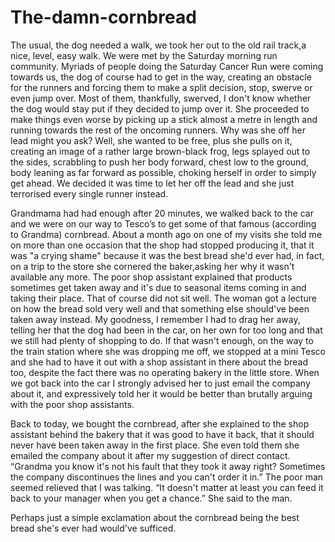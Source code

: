 # The-damn-cornbread
The usual, the dog needed a walk, we took her out to the old rail track,a nice, level, easy walk. We were met by the Saturday morning run community. Myriads of people doing the Saturday Cancer Run were coming towards us, the dog of course had to get in the way, creating an obstacle for the runners and forcing them to make a split decision, stop, swerve or even jump over. 
Most of them, thankfully, swerved, I don't know whether the dog would stay put if they decided to jump over it. She proceeded to make things even worse by picking up a stick almost a metre in length and running towards the rest of the oncoming runners.
Why was she off her lead might you ask? 
Well, she wanted to be free, plus she pulls on it, creating an image of a rather large brown-black frog, legs splayed out to the sides, scrabbling to push her body forward, chest low to the ground, body leaning as far forward as possible, choking herself in order to simply get ahead. 
We decided it was time to let her off the lead and she just terrorised every single runner instead.  

Grandmama had had enough after 20 minutes, we walked back to the car and we were on our way to Tesco’s to get some of that famous (according to Grandma) cornbread. About a month ago on one of my visits she told me on more than one occasion that the shop had stopped producing it, that it was "a crying shame" because it was the best bread she'd ever had, in fact, on a trip to the store she cornered the baker,asking her why it wasn't available any more. The poor shop assistant explained that products sometimes get taken away and it's due to seasonal items coming in and taking their place. That of course did not sit well. The woman got a lecture on how the bread sold very well and that something else should've been taken away instead. My goodness, I remember I had to drag her away, telling her that the dog had been in the car, on her own for too long and that we still had plenty of shopping to do. If that wasn't enough, on the way to the train station where she was dropping me off, we stopped at a mini Tesco and she had to have it out with a shop assistant in there about the bread too, despite the fact there was no operating bakery in the little store. 
When we got back into the car I strongly advised her to just email the company about it, and expressively told her it would be better than brutally arguing with the poor shop assistants.

Back to today, we bought the cornbread, after she explained to the shop assistant behind the bakery that it was good to have it back, that it should never have been taken away in the first place. She even told them she emailed the company about it after my suggestion of direct contact.
“Grandma you know it's not his fault that they took it away right? Sometimes the company discontinues the lines and you can't order it in.” 
The poor man seemed relieved that I was talking. 
“It doesn't matter at least you can feed it back to your manager when you get a chance.” She said to the man. 

Perhaps just a simple exclamation about the cornbread being the best bread she's ever had would've sufficed. 




